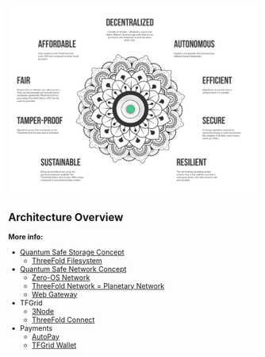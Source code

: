 ![](img/architecture_why_us.png)

## Architecture Overview

**More info:**

<!-- - [Quantum Safe Compute Concept](threefold:quantumsafe_compute_concept)
  - flist_fs--> 
- [Quantum Safe Storage Concept](threefold:quantumsafe_storage_concept)
  - [ThreeFold Filesystem](threefold:quantum_safe_filesystem)
- [Quantum Safe Network Concept](threefold:quantumsafe_network_concept)
  - [Zero-OS Network](sdk:capacity_network)
  - [ThreeFold Network = Planetary Network](threefold:threefold_network)
  - [Web Gateway](sdk:archi_webgateway)
- TFGrid
  - [3Node](threefold:3node)
  - [ThreeFold Connect](threefold:tfconnect)
- Payments
  - [AutoPay](twin:autopay)
  - [TFGrid Wallet](cloud_wallet)

<!--- >> Coming soon: webgateway
> Coming soon: zos_network --->

<!-- Need to add: quantumsafe_compute_concept on threefold main wiki -->

